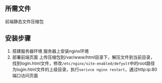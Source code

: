 ## 所需文件
  前端静态文件压缩包
## 安装步骤
1. 搭建服务器环境
服务器上安装nginx环境
2. 部署前端页面
上传压缩包到/var/www/html目录下，解压文件到当前目录，找到login.html文件，修改`/etc/nginx/site-enabled/defyult`中的root路径为login.html文件的上级目录，执行`serivce nginx restart`，通过http:ip:80端口访问页面